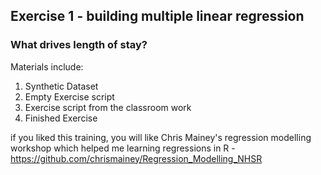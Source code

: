 ## Exercise 1 - building multiple linear regression
### What drives length of stay?
Materials include:
1. Synthetic Dataset
2. Empty Exercise script
3. Exercise script from the classroom work
4. Finished Exercise 

if you liked this training, you will like Chris Mainey's regression modelling workshop which helped me learning regressions in R - https://github.com/chrismainey/Regression_Modelling_NHSR 
